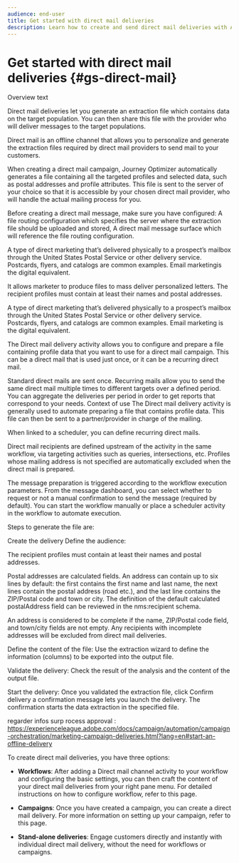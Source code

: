 ```yaml
---
audience: end-user
title: Get started with direct mail deliveries
description: Learn how to create and send direct mail deliveries with Adobe Campaign Web
---
```


# Get started with direct mail deliveries {#gs-direct-mail}

Overview text



Direct mail deliveries let you generate an extraction file which contains data on the target population. You can then share this file with the provider who will deliver messages to the target populations.




Direct mail is an offline channel that allows you to personalize and generate the extraction files required by direct mail providers to send mail to your customers.

When creating a direct mail campaign, Journey Optimizer automatically generates a file containing all the targeted profiles and selected data, such as postal addresses and profile attributes. This file is sent to the server of your choice so that it is accessible by your chosen direct mail provider, who will handle the actual mailing process for you.




Before creating a direct mail message, make sure you have configured:
A file routing configuration which specifies the server where the extraction file should be uploaded and stored,
A direct mail message surface which will reference the file routing configuration.



A type of direct marketing that’s delivered physically to a prospect’s mailbox through the United States Postal Service or other delivery service. Postcards, flyers, and catalogs are common examples. Email marketingis the digital equivalent.

It allows marketer to produce files to mass deliver personalized letters. The recipient profiles must contain at least their names and postal addresses.





A type of direct marketing that’s delivered physically to a prospect’s mailbox through the United States Postal Service or other delivery service. Postcards, flyers, and catalogs are common examples. Email marketing is the digital equivalent.

The Direct mail delivery activity allows you to configure and prepare a file containing profile data that you want to use for a direct mail campaign. This can be a direct mail that is used just once, or it can be a recurring direct mail.

Standard direct mails are sent once.
Recurring mails allow you to send the same direct mail multiple times to different targets over a defined period. You can aggregate the deliveries per period in order to get reports that correspond to your needs.
Context of use
The Direct mail delivery activity is generally used to automate preparing a file that contains profile data. This file can then be sent to a partner/provider in charge of the mailing.

When linked to a scheduler, you can define recurring direct mails.

Direct mail recipients are defined upstream of the activity in the same workflow, via targeting activities such as queries, intersections, etc. Profiles whose mailing address is not specified are automatically excluded when the direct mail is prepared.

The message preparation is triggered according to the workflow execution parameters. From the message dashboard, you can select whether to request or not a manual confirmation to send the message (required by default). You can start the workflow manually or place a scheduler activity in the workflow to automate execution.









Steps to generate the file are:

Create the delivery
Define the audience: 

The recipient profiles must contain at least their names and postal addresses.

Postal addresses are calculated fields. An address can contain up to six lines by default: the first contains the first name and last name, the next lines contain the postal address (road etc.), and the last line contains the ZIP/Postal code and town or city. The definition of the default calculated postalAddress field can be reviewed in the nms:recipient schema.

An address is considered to be complete if the name, ZIP/Postal code field, and town/city fields are not empty. Any recipients with incomplete addresses will be excluded from direct mail deliveries.



Define the content of the file: Use the extraction wizard to define the information (columns) to be exported into the output file.

Validate the delivery: Check the result of the analysis and the content of the output file.

Start the delivery: Once you validated the extraction file, click Confirm delivery a confirmation message lets you launch the delivery. The confirmation starts the data extraction in the specified file.



regarder infos surp rocess approval : https://experienceleague.adobe.com/docs/campaign/automation/campaign-orchestration/marketing-campaign-deliveries.html?lang=en#start-an-offline-delivery




To create direct mail deliveries, you have three options:

* **Workflows**: After adding a Direct mail channel activity to your workflow and configuring the basic settings, you can then craft the content of your direct mail deliveries from your right pane menu. For detailed instructions on how to configure workflow, refer to this page.

* **Campaigns**: Once you have created a campaign, you can create a direct mail delivery. For more information on setting up your campaign, refer to this page.

* **Stand-alone deliveries**: Engage customers directly and instantly with individual direct mail delivery, without the need for workflows or campaigns.

<!--<table style="table-layout:fixed"><tr style="border: 0;">
<td>
<a href="create-push.md">
<img alt="Lead" src="assets/do-not-localize/push_create.jpeg">
</a>
<div><a href="create-push.md"><strong>Create a push delivery</strong>
</div>
<p>
</td>
<td>
<a href="content-push.md">
<img alt="Infrequent" src="assets/do-not-localize/push_design.jpeg">
</a>
<div>
<a href="content-push.md"><strong>Design a push delivery<strong></strong></a>
</div>
<p></td>
<td>
<a href="send-push.md">
<img alt="Validation" src="assets/do-not-localize/push_send.jpeg">
</a>
<div>
<a href="send-push.md"><strong>Send a push delivery</strong></a>
</div>
<p>
</td>
<td>
<a href="send-push.md">
<img alt="Validation" src="assets/do-not-localize/push_report.jpeg">
</a>
<div>
<a href="send-push.md"><strong>Push delivery report</strong></a>
</div>
<p>
</td>
</tr></table>-->
